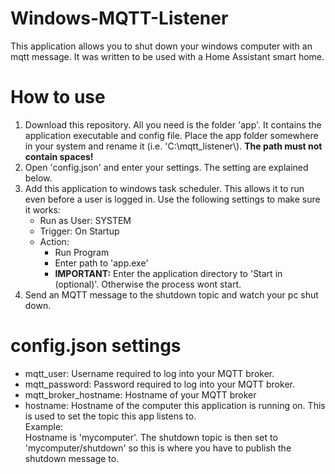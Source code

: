 # Windows-MQTT-Listener
This application allows you to shut down your windows computer with an mqtt message.
It was written to be used with a Home Assistant smart home.

# How to use
<ol>
  <li>Download this repository. All you need is the folder 'app'. It contains the application executable and config file. Place the app folder somewhere in your system and rename it (i.e. 'C:\mqtt_listener\). <strong>The path must not contain spaces!</strong></li> 
  <li>Open 'config.json' and enter your settings. The setting are explained below.</li>
  <li>Add this application to windows task scheduler. This allows it to run even before a user is logged in. Use the following settings to make sure it works:
    <ul>
      <li>Run as User: SYSTEM</li>
      <li>Trigger: On Startup</li>
      <li>Action:
        <ul>
          <li>Run Program</li>
          <li>Enter path to 'app.exe'</li>
          <li><strong>IMPORTANT:</strong> Enter the application directory to 'Start in (optional)'. Otherwise the process wont start.</li>
        </ul>
      </li>
    </ul>
    </li>
  <li>Send an MQTT message to the shutdown topic and watch your pc shut down.</li>
</ol>

# config.json settings
<ul>
  <li>mqtt_user:            Username required to log into your MQTT broker.</li>
  <li>mqtt_password:        Password required to log into your MQTT broker.</li>
  <li>mqtt_broker_hostname: Hostname of your MQTT broker</li>
  <li>hostname:             Hostname of the computer this application is running on. This is used to set the topic this app listens to.<br>
                        Example:<br>
                        Hostname is 'mycomputer'. The shutdown topic is then set to 'mycomputer/shutdown' so this is where you have to publish the shutdown message to.</li>
</ul>
